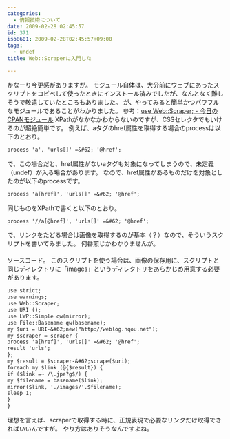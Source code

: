 ```yaml
---
categories:
  - 情報技術について
date: 2009-02-28 02:45:57
id: 371
iso8601: 2009-02-28T02:45:57+09:00
tags:
  - undef
title: Web::Scraperに入門した

---
```


かなーり今更感がありますが。
モジュール自体は、大分前にウェブにあったスクリプトをコピペして使ったときにインストール済みでしたが、なんとなく難しそうで敬遠していたところもありました。
が、やってみると簡単かつパワフルなモジュールであることがわかりました。
参考：<a href="http://cpanmag.koneta.org/013-web-scraper/">use Web::Scraper; - 今日のCPANモジュール</a>
XPathがなかなかわからないのですが、CSSセレクタでもいけるのが超絶簡単です。
例えば、aタグのhref属性を取得する場合のprocessは以下のとおり。
```default
process 'a', 'urls[]' =&#62; '@href';
```
で、この場合だと、href属性がないaタグも対象になってしまうので、未定義（undef）が入る場合があります。
なので、href属性があるものだけを対象としたのが以下のprocessです。
```default
process 'a[href]', 'urls[]' =&#62; '@href';
```
同じものをXPathで書くと以下のとおり。
```default
process '//a[@href]', 'urls[]' =&#62; '@href';
```
で、リンクをたどる場合は画像を取得するのが基本（？）なので、そういうスクリプトを書いてみました。
&#133;何番煎じかわかりませんが。


ソースコード。
このスクリプトを使う場合は、画像の保存用に、スクリプトと同じディレクトリに「images」というディレクトリをあらかじめ用意する必要があります。
```default
use strict;
use warnings;
use Web::Scraper;
use URI ();
use LWP::Simple qw(mirror);
use File::Basename qw(basename);
my $uri = URI-&#62;new("http://weblog.nqou.net");
my $scraper = scraper {
process 'a[href]', 'urls[]' =&#62; '@href';
result 'urls';
};
my $result = $scraper-&#62;scrape($uri);
foreach my $link (@{$result}) {
if ($link =~ /\.jpe?g$/) {
my $filename = basename($link);
mirror($link, './images/'.$filename);
sleep 1;
}
}
```
理想を言えば、scraperで取得する時に、正規表現で必要なリンクだけ取得できればいいんですが。
やり方はありそうなんですよね&#133;。
    	